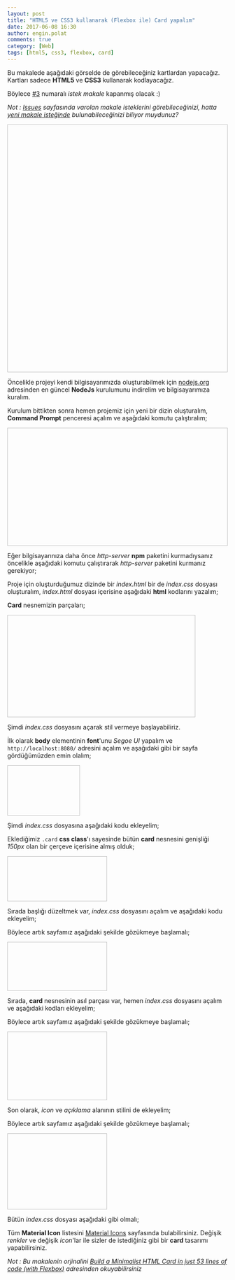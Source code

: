 ```yaml
---
layout: post
title: "HTML5 ve CSS3 kullanarak (Flexbox ile) Card yapalım"
date: 2017-06-08 16:30
author: engin.polat
comments: true
category: [Web]
tags: [html5, css3, flexbox, card]
---
```

Bu makalede aşağıdaki görselde de görebileceğiniz kartlardan yapacağız. Kartları sadece **HTML5** ve **CSS3** kullanarak kodlayacağız.

Böylece <a href="https://github.com/polatengin/polatengin.github.io/issues/3" target="_blank">#3</a> numaralı *istek makale* kapanmış olacak :)

<em>Not : <a href="https://github.com/polatengin/polatengin.github.io/issues" target="_blank">Issues</a> sayfasında varolan makale isteklerini görebileceğinizi, hatta <a href="https://github.com/polatengin/polatengin.github.io/issues/new" target="_blank">yeni makale isteğinde</a> bulunabileceğinizi biliyor muydunuz?</em>

<img class="lazy img-responsive" data-src="/assets/uploads/2017/06/flexbox-0.png" width="723" height="567" />

Öncelikle projeyi kendi bilgisayarımızda oluşturabilmek için <a href="nodejs.org" target="_blank">nodejs.org</a> adresinden en güncel **NodeJs** kurulumunu indirelim ve bilgisayarımıza kuralım.

Kurulum bittikten sonra hemen projemiz için yeni bir dizin oluşturalım, **Command Prompt** penceresi açalım ve aşağıdaki komutu çalıştıralım;

<script src="https://gist.github.com/polatengin/961fc44835c97c317899ea2a1dc28aee.js?file=http-server.cmd"></script>

<img class="lazy img-responsive" data-src="/assets/uploads/2017/06/flexbox-2.png" width="610" height="270" />

Eğer bilgisayarınıza daha önce *http-server* **npm** paketini kurmadıysanız öncelikle aşağıdaki komutu çalıştırarak *http-server* paketini kurmanız gerekiyor;

<script src="https://gist.github.com/polatengin/961fc44835c97c317899ea2a1dc28aee.js?file=npm-install.cmd"></script>

Proje için oluşturduğumuz dizinde bir *index.html* bir de *index.css* dosyası oluşturalım, *index.html* dosyası içerisine aşağıdaki **html** kodlarını yazalım;

<script src="https://gist.github.com/polatengin/961fc44835c97c317899ea2a1dc28aee.js?file=card.html"></script>

**Card** nesnemizin parçaları;

<img class="lazy img-responsive" data-src="/assets/uploads/2017/06/flexbox-1.png" width="430" height="234" />

Şimdi *index.css* dosyasını açarak stil vermeye başlayabiliriz.

İlk olarak **body** elementinin **font**'unu *Segoe UI* yapalım ve <code>http://localhost:8080/</code> adresini açalım ve aşağıdaki gibi bir sayfa gördüğümüzden emin olalım;

<script src="https://gist.github.com/polatengin/961fc44835c97c317899ea2a1dc28aee.js?file=style-body.css"></script>

<img class="lazy img-responsive" data-src="/assets/uploads/2017/06/flexbox-3.png" width="166" height="115" />

Şimdi *index.css* dosyasına aşağıdaki kodu ekleyelim;

<script src="https://gist.github.com/polatengin/961fc44835c97c317899ea2a1dc28aee.js?file=style-card.css"></script>

Eklediğimiz <code>.card</code> **css class**'ı sayesinde bütün **card** nesnesini genişliği *150px* olan bir çerçeve içerisine almış olduk;

<img class="lazy img-responsive" data-src="/assets/uploads/2017/06/flexbox-4.png" width="228" height="103" />

Sırada başlığı düzeltmek var, *index.css* dosyasını açalım ve aşağıdaki kodu ekleyelim;

<script src="https://gist.github.com/polatengin/961fc44835c97c317899ea2a1dc28aee.js?file=style-card-header.css"></script>

Böylece artık sayfamız aşağıdaki şekilde gözükmeye başlamalı;

<img class="lazy img-responsive" data-src="/assets/uploads/2017/06/flexbox-5.png" width="228" height="112" />

Sırada, **card** nesnesinin asıl parçası var, hemen *index.css* dosyasını açalım ve aşağıdaki kodları ekleyelim;

<script src="https://gist.github.com/polatengin/961fc44835c97c317899ea2a1dc28aee.js?file=style-card-main.css"></script>

Böylece artık sayfamız aşağıdaki şekilde gözükmeye başlamalı;

<img class="lazy img-responsive" data-src="/assets/uploads/2017/06/flexbox-6.png" width="228" height="157" />

Son olarak, *icon* ve *açıklama* alanının stilini de ekleyelim;

<script src="https://gist.github.com/polatengin/961fc44835c97c317899ea2a1dc28aee.js?file=style-icon-description.css"></script>

Böylece artık sayfamız aşağıdaki şekilde gözükmeye başlamalı;

<img class="lazy img-responsive" data-src="/assets/uploads/2017/06/flexbox-7.png" width="228" height="174" />

Bütün *index.css* dosyası aşağıdaki gibi olmalı;

<script src="https://gist.github.com/polatengin/961fc44835c97c317899ea2a1dc28aee.js?file=index.css"></script>

Tüm **Material Icon** listesini <a href="https://material.io/icons/" target="_blank">Material Icons</a> sayfasında bulabilirsiniz. Değişik *renkler* ve değişik *icon*'lar ile sizler de istediğiniz gibi bir **card** tasarımı yapabilirsiniz.

<em>Not : Bu makalenin orjinalini <a href="https://hackernoon.com/build-a-minimalist-html-card-in-just-53-lines-of-code-with-flexbox-b40801927eb5" target="_blank">Build a Minimalist HTML Card in just 53 lines of code (with Flexbox)</a> adresinden okuyabilirsiniz</em>